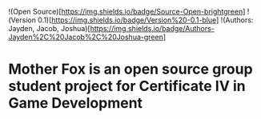 !(Open Source)[https://img.shields.io/badge/Source-Open-brightgreen]
!(Version 0.1)[https://img.shields.io/badge/Version%20-0.1-blue]
!(Authors: Jayden, Jacob, Joshua)[https://img.shields.io/badge/Authors-Jayden%2C%20Jacob%2C%20Joshua-green]

# Mother Fox is an open source group student project for Certificate IV in Game Development

